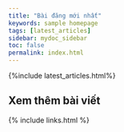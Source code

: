 ```yaml
---
title: "Bài đăng mới nhất"
keywords: sample homepage
tags: [latest_articles]
sidebar: mydoc_sidebar
toc: false
permalink: index.html
---
```


{%include latest_articles.html%}

## Xem thêm bài viết

{% include links.html %}

